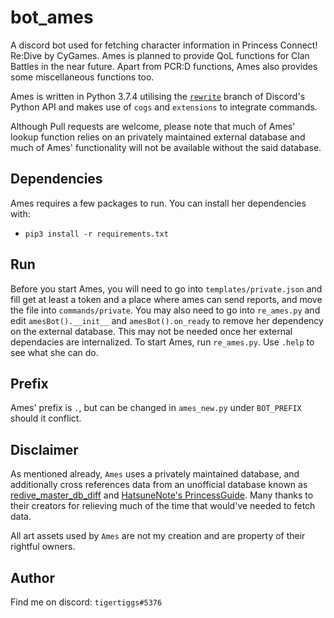 # bot_ames
A discord bot used for fetching character information in Princess Connect! Re:Dive by CyGames. Ames is planned to provide QoL functions for Clan Battles in the near future. Apart from PCR:D functions, Ames also provides some miscellaneous functions too.

Ames is written in Python 3.7.4 utilising the [`rewrite`](https://github.com/Rapptz/discord.py) branch of Discord's Python API and makes use of `cogs` and `extensions` to integrate commands.

Although Pull requests are welcome, please note that much of Ames' lookup function relies on an privately maintained external database and much of Ames' functionality will not be available without the said database.

## Dependencies
Ames requires a few packages to run. You can install her dependencies with:
* `pip3 install -r requirements.txt`

## Run
Before you start Ames, you will need to go into `templates/private.json` and fill get at least a token and a place where ames can send reports, and move the file into `commands/private`. You may also need to go into `re_ames.py` and edit `amesBot().__init__` and `amesBot().on_ready` to remove her dependency on the external database. This may not be needed once her external dependacies are internalized.
To start Ames, run `re_ames.py`. Use `.help` to see what she can do.

## Prefix
Ames' prefix is `.`,  but can be changed in `ames_new.py` under `BOT_PREFIX` should it conflict. 

## Disclaimer
As mentioned already, `Ames` uses a privately maintained database, and additionally cross references data from an unofficial database known as [redive_master_db_diff](https://github.com/esterTion/redive_master_db_diff) and [HatsuneNote's PrincessGuide](https://github.com/superk589/PrincessGuide). Many thanks to their creators for relieving much of the time that would've needed to fetch data.

All art assets used by `Ames` are not my creation and are property of their rightful owners.

## Author
Find me on discord: `tigertiggs#5376`